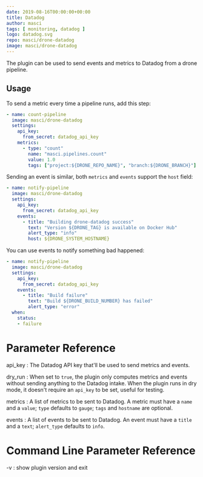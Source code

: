 ```yaml
---
date: 2019-08-16T00:00:00+00:00
title: Datadog
author: masci
tags: [ monitoring, datadog ]
logo: datadog.svg
repo: masci/drone-datadog
image: masci/drone-datadog
---
```


The plugin can be used to send events and metrics to Datadog from a drone pipeline.

## Usage

To send a metric every time a pipeline runs, add this step:

```yml
- name: count-pipeline
  image: masci/drone-datadog
  settings:
    api_key:
      from_secret: datadog_api_key
    metrics:
      - type: "count"
        name: "masci.pipelines.count"
        value: 1.0
        tags: ["project:${DRONE_REPO_NAME}", "branch:${DRONE_BRANCH}"]
```

Sending an event is similar, both `metrics` and `events` support the `host` field:

```yml
- name: notify-pipeline
  image: masci/drone-datadog
  settings:
    api_key:
      from_secret: datadog_api_key
    events:
      - title: "Building drone-datadog success"
        text: "Version ${DRONE_TAG} is available on Docker Hub"
        alert_type: "info"
        host: ${DRONE_SYSTEM_HOSTNAME}
```

You can use events to notify something bad happened:

```yml
- name: notify-pipeline
  image: masci/drone-datadog
  settings:
    api_key:
      from_secret: datadog_api_key
    events:
      - title: "Build failure"
        text: "Build ${DRONE_BUILD_NUMBER} has failed"
        alert_type: "error"
  when:
    status:
    - failure
```

# Parameter Reference

api_key
: The Datadog API key that'll be used to send metrics and events.

dry_run
: When set to `true`, the plugin only computes metrics and events without sending anything to the
Datadog intake. When the plugin runs in dry mode, it doesn't require an `api_key` to be set,
useful for testing.

metrics
: A list of metrics to be sent to Datadog. A metric must have a `name` and a `value`;
`type` defaults to `gauge`; `tags` and `hostname` are optional.

events
: A list of events to be sent to Datadog. An event must have a `title` and a `text`;
`alert_type` defaults to `info`.

# Command Line Parameter Reference

-v
: show plugin version and exit
